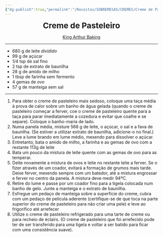 ```yaml
---
{"dg-publish":true,"permalink":"/Receitas/SOBREMESAS/CREMES/Creme de Pasteleiro/"}
---
```


<div style="text-align: center;"> <span style="font-size: 26px;"><b> Creme de Pasteleiro </b></span> </div>

<span class="center"> <center> [King Arthur Baking](https://www.kingarthurbaking.com/recipes/pastry-cream-creme-patissiere-recipe) </center></span>

---
- 680 g de leite *dividido*
- 99 g de açúcar
- 1/4 tsp de sal fino
- 2 tsp de extrato de baunilha
- 28 g de amido de milho
- 1 tbsp de farinha sem fermento
- 4 gemas de ovo
- 57 g de manteiga sem sal
---
1. Para obter o creme de pasteleiro mais sedoso, coloque uma taça média à prova de calor sobre um banho de água gelada (quando o creme de pasteleiro começar a ferver, coe o creme de pasteleiro quente para a taça para parar imediatamente a cozedura e evitar que coalhe e se separe). Coloque o banho-maria de lado.
2. Numa panela média, misture 568 g de leite, o açúcar, o sal e a fava de baunilha. (Se estiver a utilizar extrato de baunilha, adicione-o no final.) Leve a lume brando em lume médio, mexendo para dissolver o açúcar.
3. Entretanto, bata o amido de milho, a farinha e as gemas de ovo com a restante 113g de leite
4. Bata um pouco da mistura de leite quente com as gemas de ovo para as temperar.
5. Deite novamente a mistura de ovos e leite no restante leite a ferver. Se o fizer através de um coador, evitará a formação de grumos mais tarde. Deixe ferver, mexendo sempre com um batedor, até a mistura engrossar e ferver no centro da panela. A mistura deve medir 94ºC.
6. Retire do lume e passe por um coador fino para a tigela colocada num banho de gelo. Junte a manteiga e o extrato de baunilha.
7. Esfregue um pedaço de manteiga sobre a superfície do creme, cubra com um pedaço de película aderente (certifique-se de que toca na parte superior do creme de pasteleiro para não criar uma pele) e leve ao frigorífico até arrefecer
8. Utilize o creme de pasteleiro refrigerado para uma tarte de creme ou para recheio de éclairs. (O creme de pasteleiro que foi arrefecido pode ter de ser transferido para uma tigela e voltar a ser batido para ficar com uma consistência suave).